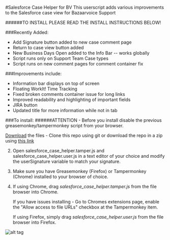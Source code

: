 #Salesforce Case Helper for BV
This userscript adds various improvements to the Salesforce case view for Bazaarvoice Support

######TO INSTALL PLEASE READ THE INSTALL INSTRUCTIONS BELOW!

###Recently Added:
* Add Signature button added to new case comment page
* Return to case view button added
* New Business Days Open added to the Info Bar -- works globally
* Script runs only on Support Team Case types
* Script runs on new comment pages for comment container fix

###Improvements include:

* Information bar displays on top of screen
* Floating WorkIt! Time Tracking
* Fixed broken comments container issue for long links
* Improved readability and highlighting of important fields
* JIRA button
* Updated title for more information while not in tab
  
###To install:
######ATTENTION - Before you install disable the previous greasemonkey/tampermonkey script from your browser. 

[Download](https://github.com/pwillia7/salesforce_case_helper/archive/master.zip) the files - Clone this repo using git or download the repo in a zip using [this link](https://github.com/pwillia7/salesforce_case_helper/archive/master.zip)

2. Open salesforce_case_helper.tamper.js and salesforce_case_helper.user.js in a text
   editor of your choice and modify the userSignature variable to match your
signature.

3. Make sure you have Greasemonkey (Firefox) or Tampermonkey (Chrome) installed to your
browser of choice.

4. If using Chrome, drag *salesforce_case_helper.tamper.js* from the file browser
   into Chrome. 

   If you have issues installing - Go to Chromes extensions page, enable the "Allow access to file URLs" checkbox at the Tampermonkey item. 

   If using Firefox, simply drag *salesforce_case_helper.user.js* from the file browser into Firefox.

![alt tag](https://raw.github.com/pwillia7/salesforce_case_helper/master/screenshot.png)

